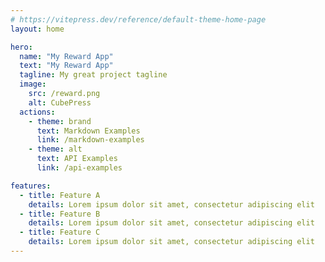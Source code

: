 ```yaml
---
# https://vitepress.dev/reference/default-theme-home-page
layout: home

hero:
  name: "My Reward App"
  text: "My Reward App"
  tagline: My great project tagline
  image:
    src: /reward.png
    alt: CubePress
  actions:
    - theme: brand
      text: Markdown Examples
      link: /markdown-examples
    - theme: alt
      text: API Examples
      link: /api-examples

features:
  - title: Feature A
    details: Lorem ipsum dolor sit amet, consectetur adipiscing elit
  - title: Feature B
    details: Lorem ipsum dolor sit amet, consectetur adipiscing elit
  - title: Feature C
    details: Lorem ipsum dolor sit amet, consectetur adipiscing elit
---
```


